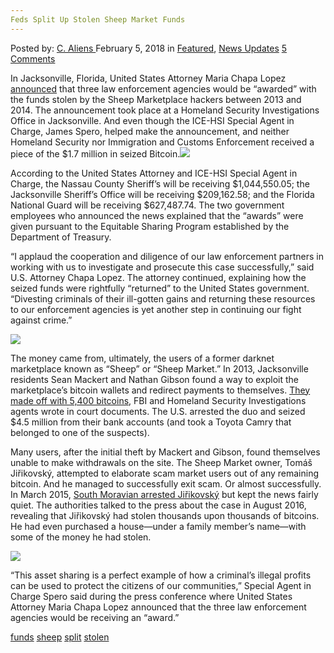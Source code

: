 ```yaml
---
Feds Split Up Stolen Sheep Market Funds
---
```

<article class="post-listing post-24682 post type-post status-publish format-standard has-post-thumbnail hentry 
 tag-funds tag-sheep tag-split tag-stolen">
<div class="post-inner">
<span>Posted by: <a href="https://www.deepdotweb.com/author/caliens/" title="">C. Aliens </a></span>
<span>February 5, 2018</span>
<span>in <a href="https://www.deepdotweb.com/category/deepdot-news/" rel="category tag">Featured</a>, <a href="https://www.deepdotweb.com/category/news-updates/" rel="category tag">News Updates</a></span>
<span><a href="https://www.deepdotweb.com/2018/02/05/feds-split-stolen-sheep-market-funds/#comments">5 Comments</a></span>


<p>In Jacksonville, Florida, United States Attorney Maria Chapa Lopez <a href="https://www.justice.gov/usao-mdfl/pr/more-17-million-forfeited-funds-presented-law-enforcement-agencies">announced</a> that three law enforcement agencies would be “awarded” with the funds stolen by the Sheep Marketplace hackers between 2013 and 2014. The announcement took place at a Homeland Security Investigations Office in Jacksonville. And even though the ICE-HSI Special Agent in Charge, James Spero, helped make the announcement, and neither Homeland Security nor Immigration and Customs Enforcement received a piece of the $1.7 million in seized Bitcoin.<img class="wp-image-24685 aligncenter" src="/imgs/2018/02/word-image-4.jpeg" srcset="/imgs/2018/02/word-image-4.jpeg 660w, /imgs/2018/02/word-image-4-300x150.jpeg 300w" sizes="(max-width: 660px) 100vw, 660px" /></p>
<p>According to the United States Attorney and ICE-HSI Special Agent in Charge, the Nassau County Sheriff’s will be receiving $1,044,550.05; the Jacksonville Sheriff’s Office will be receiving $209,162.58; and the Florida National Guard will be receiving $627,487.74. The two government employees who announced the news explained that the “awards” were given pursuant to the Equitable Sharing Program established by the Department of Treasury.</p>
<p>“I applaud the cooperation and diligence of our law enforcement partners in working with us to investigate and prosecute this case successfully,” said U.S. Attorney Chapa Lopez. The attorney continued, explaining how the seized funds were rightfully “returned” to the United States government. “Divesting criminals of their ill-gotten gains and returning these resources to our enforcement agencies is yet another step in continuing our fight against crime.”</p>
<p><img class="wp-image-24686" src="/imgs/2018/02/word-image-6.png" srcset="/imgs/2018/02/word-image-6.png 1044w, /imgs/2018/02/word-image-6-300x136.png 300w, /imgs/2018/02/word-image-6-1024x466.png 1024w, /imgs/2018/02/word-image-6-272x125.png 272w" sizes="(max-width: 1044px) 100vw, 1044px" /></p>
<p>The money came from, ultimately, the users of a former darknet marketplace known as “Sheep” or “Sheep Market.” In 2013, Jacksonville residents Sean Mackert and Nathan Gibson found a way to exploit the marketplace’s bitcoin wallets and redirect payments to themselves. <a href="https://www.deepdotweb.com/2016/05/31/2-florida-men-tied-to-the-sheep-marketplace-hack-exit-scam/">They made off with 5,400 bitcoins</a>, FBI and Homeland Security Investigations agents wrote in court documents. The U.S. arrested the duo and seized $4.5 million from their bank accounts (and took a Toyota Camry that belonged to one of the suspects).</p>
<p>Many users, after the initial theft by Mackert and Gibson, found themselves unable to make withdrawals on the site. The Sheep Market owner, Tomáš Jiřikovský, attempted to elaborate scam market users out of any remaining bitcoin. And he managed to successfully exit scam. Or almost successfully. In March 2015, <a href="https://www.deepdotweb.com/2016/08/27/update-case-owner-sheep-marketplace/">South Moravian arrested Jiřikovský</a> but kept the news fairly quiet. The authorities talked to the press about the case in August 2016, revealing that Jiřikovský had stolen thousands upon thousands of bitcoins. He had even purchased a house—under a family member’s name—with some of the money he had stolen.</p>
<p><img class="wp-image-24687" src="/imgs/2018/02/word-image-7.png" srcset="/imgs/2018/02/word-image-7.png 1162w, /imgs/2018/02/word-image-7-300x173.png 300w, /imgs/2018/02/word-image-7-1024x590.png 1024w" sizes="(max-width: 1162px) 100vw, 1162px" /></p>
<p>“This asset sharing is a perfect example of how a criminal’s illegal profits can be used to protect the citizens of our communities,” Special Agent in Charge Spero said during the press conference where United States Attorney Maria Chapa Lopez announced that the three law enforcement agencies would be receiving an “award.”</p>
</div>
 <a href="https://www.deepdotweb.com/tag/funds/" rel="tag">funds</a> <a href="https://www.deepdotweb.com/tag/sheep/" rel="tag">sheep</a> <a href="https://www.deepdotweb.com/tag/split/" rel="tag">split</a> <a href="https://www.deepdotweb.com/tag/stolen/" rel="tag">stolen</a></span> <span style="display:none" class="updated">2018-02-05<a href="https://www.deepdotweb.com/author/caliens/" title="Posts by C. Aliens" rel="author">C. Aliens</a></strong></div>

